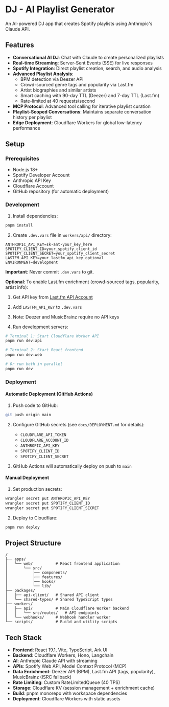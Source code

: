 # DJ - AI Playlist Generator

An AI-powered DJ app that creates Spotify playlists using Anthropic's Claude API.

## Features

- **Conversational AI DJ**: Chat with Claude to create personalized playlists
- **Real-time Streaming**: Server-Sent Events (SSE) for live responses
- **Spotify Integration**: Direct playlist creation, search, and audio analysis
- **Advanced Playlist Analysis**:
  - BPM detection via Deezer API
  - Crowd-sourced genre tags and popularity via Last.fm
  - Artist biographies and similar artists
  - Smart caching with 90-day TTL (Deezer) and 7-day TTL (Last.fm)
  - Rate-limited at 40 requests/second
- **MCP Protocol**: Advanced tool calling for iterative playlist curation
- **Playlist-Scoped Conversations**: Maintains separate conversation history per playlist
- **Edge Deployment**: Cloudflare Workers for global low-latency performance

## Setup

### Prerequisites

- Node.js 18+
- Spotify Developer Account
- Anthropic API Key
- Cloudflare Account
- GitHub repository (for automatic deployment)

### Development

1. Install dependencies:
```bash
pnpm install
```

2. Create `.dev.vars` file in `workers/api/` directory:
```
ANTHROPIC_API_KEY=sk-ant-your_key_here
SPOTIFY_CLIENT_ID=your_spotify_client_id
SPOTIFY_CLIENT_SECRET=your_spotify_client_secret
LASTFM_API_KEY=your_lastfm_api_key_optional
ENVIRONMENT=development
```

**Important**: Never commit `.dev.vars` to git.

**Optional**: To enable Last.fm enrichment (crowd-sourced tags, popularity, artist info):
1. Get API key from [Last.fm API Account](https://www.last.fm/api/account/create)
2. Add `LASTFM_API_KEY` to `.dev.vars`
3. Note: Deezer and MusicBrainz require no API keys

3. Run development servers:
```bash
# Terminal 1: Start Cloudflare Worker API
pnpm run dev:api

# Terminal 2: Start React frontend
pnpm run dev:web

# Or run both in parallel
pnpm run dev
```

### Deployment

#### Automatic Deployment (GitHub Actions)

1. Push code to GitHub:
```bash
git push origin main
```

2. Configure GitHub secrets (see `docs/DEPLOYMENT.md` for details):
   - `CLOUDFLARE_API_TOKEN`
   - `CLOUDFLARE_ACCOUNT_ID`
   - `ANTHROPIC_API_KEY`
   - `SPOTIFY_CLIENT_ID`
   - `SPOTIFY_CLIENT_SECRET`

3. GitHub Actions will automatically deploy on push to `main`

#### Manual Deployment

1. Set production secrets:
```bash
wrangler secret put ANTHROPIC_API_KEY
wrangler secret put SPOTIFY_CLIENT_ID
wrangler secret put SPOTIFY_CLIENT_SECRET
```

2. Deploy to Cloudflare:
```bash
pnpm run deploy
```

## Project Structure

```
/
├── apps/
│   └── web/          # React frontend application
│       └── src/
│           ├── components/
│           ├── features/
│           ├── hooks/
│           └── lib/
├── packages/
│   ├── api-client/   # Shared API client
│   └── shared-types/ # Shared TypeScript types
├── workers/
│   ├── api/          # Main Cloudflare Worker backend
│   │   └── src/routes/   # API endpoints
│   └── webhooks/     # Webhook handler worker
└── scripts/          # Build and utility scripts
```

## Tech Stack

- **Frontend**: React 19.1, Vite, TypeScript, Ark UI
- **Backend**: Cloudflare Workers, Hono, Langchain
- **AI**: Anthropic Claude API with streaming
- **APIs**: Spotify Web API, Model Context Protocol (MCP)
- **Data Enrichment**: Deezer API (BPM), Last.fm API (tags, popularity), MusicBrainz (ISRC fallback)
- **Rate Limiting**: Custom RateLimitedQueue (40 TPS)
- **Storage**: Cloudflare KV (session management + enrichment cache)
- **Build**: pnpm monorepo with workspace dependencies
- **Deployment**: Cloudflare Workers with static assets